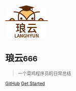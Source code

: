 <!-- _coverpage.md -->

![logo](_media/logo.png ':size=WIDTHxHEIGHT')

# 琅云<small>666</small>

> 一个菜鸡程序员的日常总结

[GitHub](https://github.com/docsifyjs/docsify/)
[Get Started](/home)

